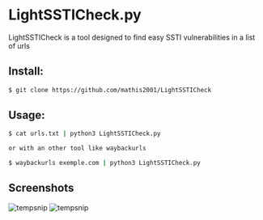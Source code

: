 # LightSSTICheck.py

LightSSTICheck is a tool designed to find easy SSTI vulnerabilities in a list of urls

## Install:
```bash
$ git clone https://github.com/mathis2001/LightSSTICheck
```

## Usage:
```bash
$ cat urls.txt | python3 LightSSTICheck.py

or with an other tool like waybackurls

$ waybackurls exemple.com | python3 LightSSTICheck.py 
```
## Screenshots

![tempsnip](https://user-images.githubusercontent.com/40497633/186141880-771d40a6-cbcb-4969-bc10-5b8a60821222.png)
![tempsnip](https://user-images.githubusercontent.com/40497633/186141632-fb47fb35-3519-412e-87cb-f2e17d0692fd.png)
